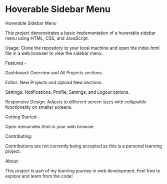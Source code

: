 # Hoverable Sidebar Menu
 Hoverable Sidebar Menu
 
This project demonstrates a basic implementation of a hoverable sidebar menu using HTML, CSS, and JavaScript.

Usage: Clone the repository to your local machine and open the index.html file in a web browser to view the sidebar menu.


Features -

Dashboard: Overview and All Projects sections.

Editor: New Projects and Upload New sections.

Settings: Notifications, Profile, Settings, and Logout options.

Responsive Design: Adjusts to different screen sizes with collapsible functionality on smaller screens.


Getting Started - 

Open menuindex.html in your web browser.


Contributing:

Contributions are not currently being accepted as this is a personal learning project.


About:

This project is part of my learning journey in web development. Feel free to explore and learn from the code!


